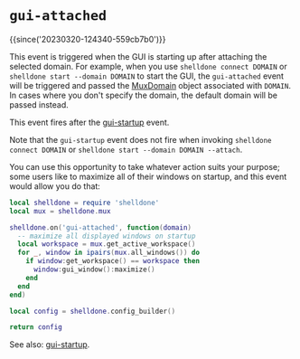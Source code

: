 # `gui-attached`

{{since('20230320-124340-559cb7b0')}}

This event is triggered when the GUI is starting up after attaching the
selected domain.  For example, when you use `shelldone connect DOMAIN` or
`shelldone start --domain DOMAIN` to start the GUI, the `gui-attached` event will
be triggered and passed the [MuxDomain](../MuxDomain/index.md) object
associated with `DOMAIN`.  In cases where you don't specify the domain, the
default domain will be passed instead.

This event fires after the [gui-startup](gui-startup.md) event.

Note that the `gui-startup` event does not fire when invoking `shelldone connect
DOMAIN` or `shelldone start --domain DOMAIN --attach`.

You can use this opportunity to take whatever action suits your purpose; some
users like to maximize all of their windows on startup, and this event would
allow you do that:

```lua
local shelldone = require 'shelldone'
local mux = shelldone.mux

shelldone.on('gui-attached', function(domain)
  -- maximize all displayed windows on startup
  local workspace = mux.get_active_workspace()
  for _, window in ipairs(mux.all_windows()) do
    if window:get_workspace() == workspace then
      window:gui_window():maximize()
    end
  end
end)

local config = shelldone.config_builder()

return config
```

See also: [gui-startup](gui-startup.md).

